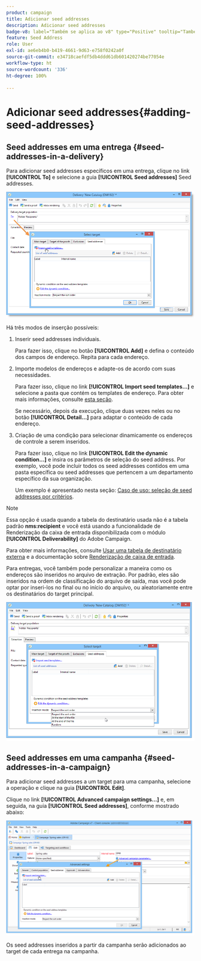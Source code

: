 ```yaml
---
product: campaign
title: Adicionar seed addresses
description: Adicionar seed addresses
badge-v8: label="Também se aplica ao v8" type="Positive" tooltip="Também se aplica ao Campaign v8"
feature: Seed Address
role: User
exl-id: ae6eb4b0-b419-4661-9d63-e758f0242a0f
source-git-commit: e34718caefdf5db4ddd61db601420274be77054e
workflow-type: ht
source-wordcount: '336'
ht-degree: 100%

---
```


# Adicionar seed addresses{#adding-seed-addresses}

## Seed addresses em uma entrega {#seed-addresses-in-a-delivery}

Para adicionar seed addresses específicos em uma entrega, clique no link **[!UICONTROL To]** e selecione a guia **[!UICONTROL Seed addresses]** Seed addresses.

![](assets/s_ncs_user_edit_del_addresses_tab.png)

Há três modos de inserção possíveis:

1. Inserir seed addresses individuais.

   Para fazer isso, clique no botão **[!UICONTROL Add]** e defina o conteúdo dos campos de endereço. Repita para cada endereço.

1. Importe modelos de endereços e adapte-os de acordo com suas necessidades.

   Para fazer isso, clique no link **[!UICONTROL Import seed templates...]** e selecione a pasta que contém os templates de endereço. Para obter mais informações, consulte [esta seção](creating-seed-addresses.md#creating-seed-address-templates).

   Se necessário, depois da execução, clique duas vezes neles ou no botão **[!UICONTROL Detail...]** para adaptar o conteúdo de cada endereço.

1. Criação de uma condição para selecionar dinamicamente os endereços de controle a serem inseridos.

   Para fazer isso, clique no link **[!UICONTROL Edit the dynamic condition...]** e insira os parâmetros de seleção do seed address. Por exemplo, você pode incluir todos os seed addresses contidos em uma pasta específica ou seed addresses que pertencem a um departamento específico da sua organização.

   Um exemplo é apresentado nesta seção: [Caso de uso: seleção de seed addresses por critérios](use-case-selecting-seed-addresses-on-criteria.md).

>[!NOTE]
>
>Essa opção é usada quando a tabela do destinatário usada não é a tabela padrão **nms:recipient** e você está usando a funcionalidade de Renderização da caixa de entrada disponibilizada com o módulo **[!UICONTROL Deliverability]** do Adobe Campaign.
>
>Para obter mais informações, consulte [Usar uma tabela de destinatário externa](using-an-external-recipient-table.md) e a documentação sobre [Renderização de caixa de entrada](inbox-rendering.md).

Para entregas, você também pode personalizar a maneira como os endereços são inseridos no arquivo de extração. Por padrão, eles são inseridos na ordem de classificação do arquivo de saída, mas você pode optar por inseri-los no final ou no início do arquivo, ou aleatoriamente entre os destinatários do target principal.

![](assets/s_ncs_user_edit_del_addresses_sort.png)

## Seed addresses em uma campanha {#seed-addresses-in-a-campaign}

Para adicionar seed addresses a um target para uma campanha, selecione a operação e clique na guia **[!UICONTROL Edit]**.

Clique no link **[!UICONTROL Advanced campaign settings...]** e, em seguida, na guia **[!UICONTROL Seed addresses]**, conforme mostrado abaixo:

![](assets/s_ncs_user_edit_op_addresses_tab.png)

Os seed addresses inseridos a partir da campanha serão adicionados ao target de cada entrega na campanha.
